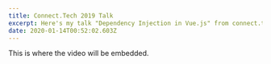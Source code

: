 ```yaml
---
title: Connect.Tech 2019 Talk
excerpt: Here's my talk "Dependency Injection in Vue.js" from connect.tech 2019. Enjoy!
date: 2020-01-14T00:52:02.603Z
---
```

This is where the video will be embedded.
